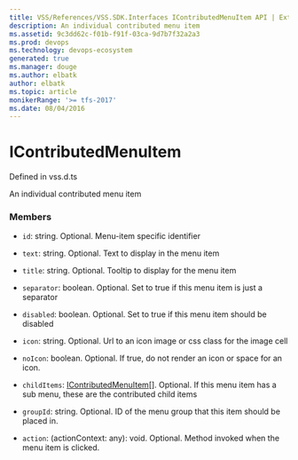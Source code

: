 ```yaml
---
title: VSS/References/VSS.SDK.Interfaces IContributedMenuItem API | Extensions for Azure DevOps Services
description: An individual contributed menu item
ms.assetid: 9c3dd62c-f01b-f91f-03ca-9d7b7f32a2a3
ms.prod: devops
ms.technology: devops-ecosystem
generated: true
ms.manager: douge
ms.author: elbatk
author: elbatk
ms.topic: article
monikerRange: '>= tfs-2017'
ms.date: 08/04/2016
---
```


# IContributedMenuItem

Defined in vss.d.ts


An individual contributed menu item 

### Members

* `id`: string. Optional. Menu-item specific identifier

* `text`: string. Optional. Text to display in the menu item

* `title`: string. Optional. Tooltip to display for the menu item

* `separator`: boolean. Optional. Set to true if this menu item is just a separator

* `disabled`: boolean. Optional. Set to true if this menu item should be disabled

* `icon`: string. Optional. Url to an icon image or css class for the image cell

* `noIcon`: boolean. Optional. If true, do not render an icon or space for an icon.

* `childItems`: [IContributedMenuItem](../../../VSS/References/VSS_SDK_Interfaces/IContributedMenuItem.md)[]. Optional. If this menu item has a sub menu, these are the contributed child items

* `groupId`: string. Optional. ID of the menu group that this item should be placed in.

* `action`: (actionContext: any): void. Optional. Method invoked when the menu item is clicked.

